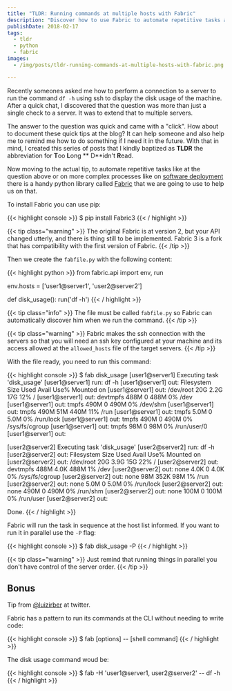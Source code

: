 ```yaml
---
title: "TLDR: Running commands at multiple hosts with Fabric"
description: "Discover how to use Fabric to automate repetitive tasks at your servers"
publishDate: 2018-02-17
tags:
  - tldr
  - python
  - fabric
images:
  - /img/posts/tldr-running-commands-at-multiple-hosts-with-fabric.png

---
```


Recently someones asked me how to perform a connection to a server to run the command `df -h` using ssh to display the disk usage of the machine. After a quick chat, I discovered that the question was more than just a single check to a server. It was to extend that to multiple servers.

The answer to the question was quick and came with a "click". How about to document these quick tips at the blog? It can help someone and also help me to remind me how to do something if I need it in the future. With that in mind, I created this series of posts that I kindly baptized as **TLDR** the abbreviation for **T**oo **L**ong ** D**idn't **R**ead.

Now moving to the actual tip, to automate repetitive tasks like at the question above or on more complex processes like on [software deployment](https://en.wikipedia.org/wiki/Software_deployment) there is a handy python library called [Fabric](http://www.fabfile.org/) that we are going to use to help us on that.

To install Fabric you can use pip:

{{< highlight console >}}
$ pip install Fabric3
{{< / highlight >}}

{{< tip class="warning" >}}
The original Fabric is at version 2, but your API changed utterly, and there is thing still to be implemented. Fabric 3 is a fork that has compatibility with the first version of Fabric.
{{< /tip >}}

Then we create the `fabfile.py` with the following content:

{{< highlight python >}}
from fabric.api import env, run

env.hosts = ['user1@server1', 'user2@server2']


def disk_usage():
    run('df -h')
{{< / highlight >}}

{{< tip class="info" >}}
The file must be called `fabfile.py` so Fabric can automatically discover him when we run the command.
{{< /tip >}}

{{< tip class="warning" >}}
Fabric makes the ssh connection with the servers so that you will need an ssh key configured at your machine and its access allowed at the `allowed_hosts` file of the target servers.
{{< /tip >}}

With the file ready, you need to run this command:

{{< highlight console >}}
$ fab disk_usage
[user1@server1] Executing task 'disk_usage'
[user1@server1] run: df -h
[user1@server1] out: Filesystem      Size  Used Avail Use% Mounted on
[user1@server1] out: /dev/root        20G  2.2G   17G  12% /
[user1@server1] out: devtmpfs        488M     0  488M   0% /dev
[user1@server1] out: tmpfs           490M     0  490M   0% /dev/shm
[user1@server1] out: tmpfs           490M   51M  440M  11% /run
[user1@server1] out: tmpfs           5.0M     0  5.0M   0% /run/lock
[user1@server1] out: tmpfs           490M     0  490M   0% /sys/fs/cgroup
[user1@server1] out: tmpfs            98M     0   98M   0% /run/user/0
[user1@server1] out:

[user2@server2] Executing task 'disk_usage'
[user2@server2] run: df -h
[user2@server2] out: Filesystem      Size  Used Avail Use% Mounted on
[user2@server2] out: /dev/root        20G  3.9G   15G  22% /
[user2@server2] out: devtmpfs        488M  4.0K  488M   1% /dev
[user2@server2] out: none            4.0K     0  4.0K   0% /sys/fs/cgroup
[user2@server2] out: none             98M  352K   98M   1% /run
[user2@server2] out: none            5.0M     0  5.0M   0% /run/lock
[user2@server2] out: none            490M     0  490M   0% /run/shm
[user2@server2] out: none            100M     0  100M   0% /run/user
[user2@server2] out:


Done.
{{< / highlight >}}

Fabric will run the task in sequence at the host list informed. If you want to run it in parallel use the `-P` flag:

{{< highlight console >}}
$ fab disk_usage -P
{{< / highlight >}}

{{< tip class="warning" >}}
Just remind that running things in parallel you don't have control of the server order.
{{< /tip >}}

## Bonus

Tip from [@luizirber](https://twitter.com/luizirber) at twitter.

Fabric has a pattern to run its commands at the CLI without needing to write code:

{{< highlight console >}}
$ fab [options] -- [shell command]
{{< / highlight >}}

The disk usage command woud be:

{{< highlight console >}}
$ fab -H 'user1@server1, user2@server2' -- df -h
{{< / highlight >}}
